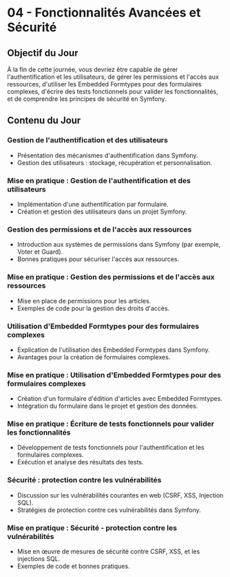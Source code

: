 # 04 - Fonctionnalités Avancées et Sécurité

## Objectif du Jour

À la fin de cette journée, vous devriez être capable de gérer l'authentification et les utilisateurs, de gérer les
permissions et l'accès aux ressources, d'utiliser les Embedded Formtypes pour des formulaires complexes, d'écrire des
tests fonctionnels pour valider les fonctionnalités, et de comprendre les principes de sécurité en Symfony.

## Contenu du Jour

### Gestion de l'authentification et des utilisateurs

- Présentation des mécanismes d'authentification dans Symfony.
- Gestion des utilisateurs : stockage, récupération et personnalisation.

### Mise en pratique : Gestion de l'authentification et des utilisateurs

- Implémentation d'une authentification par formulaire.
- Création et gestion des utilisateurs dans un projet Symfony.

### Gestion des permissions et de l'accès aux ressources

- Introduction aux systèmes de permissions dans Symfony (par exemple, Voter et Guard).
- Bonnes pratiques pour sécuriser l'accès aux ressources.

### Mise en pratique : Gestion des permissions et de l'accès aux ressources

- Mise en place de permissions pour les articles.
- Exemples de code pour la gestion des droits d'accès.

### Utilisation d'Embedded Formtypes pour des formulaires complexes

- Explication de l'utilisation des Embedded Formtypes dans Symfony.
- Avantages pour la création de formulaires complexes.

### Mise en pratique : Utilisation d'Embedded Formtypes pour des formulaires complexes

- Création d'un formulaire d'édition d'articles avec Embedded Formtypes.
- Intégration du formulaire dans le projet et gestion des données.

### Mise en pratique : Écriture de tests fonctionnels pour valider les fonctionnalités

- Développement de tests fonctionnels pour l'authentification et les formulaires complexes.
- Exécution et analyse des résultats des tests.

### Sécurité : protection contre les vulnérabilités

- Discussion sur les vulnérabilités courantes en web (CSRF, XSS, Injection SQL).
- Stratégies de protection contre ces vulnérabilités dans Symfony.

### Mise en pratique : Sécurité - protection contre les vulnérabilités

- Mise en œuvre de mesures de sécurité contre CSRF, XSS, et les injections SQL.
- Exemples de code et bonnes pratiques.
